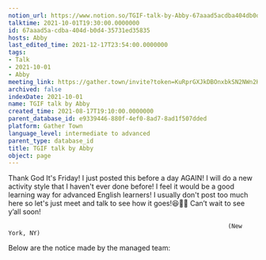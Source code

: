 ```yaml
---
notion_url: https://www.notion.so/TGIF-talk-by-Abby-67aaad5acdba404db0d435731ed35835
talktime: 2021-10-01T19:30:00.0000000
id: 67aaad5a-cdba-404d-b0d4-35731ed35835
hosts: Abby
last_edited_time: 2021-12-17T23:54:00.0000000
tags:
- Talk
- 2021-10-01
- Abby
meeting_link: https://gather.town/invite?token=KuRprGXJkDBOnxbkSN2NWn2HuHjwl9GJ
archived: false
indexDate: 2021-10-01
name: TGIF talk by Abby
created_time: 2021-08-17T19:10:00.0000000
parent_database_id: e9339446-880f-4ef0-8ad7-8ad1f507dded
platform: Gather Town
language_level: intermediate to advanced
parent_type: database_id
title: TGIF talk by Abby
object: page
---
```


Thank God It's Friday! I just posted this before a day AGAIN!
I will do a new activity style that I haven't ever done before! I feel it would be a good learning way for advanced English learners!
I usually don't post too much here so let's just meet and talk to see how it goes!😆👍🏻
Can’t wait to see y’all soon!


                                                                  (New York, NY)
                                                  



Below are the notice made by the managed team:



